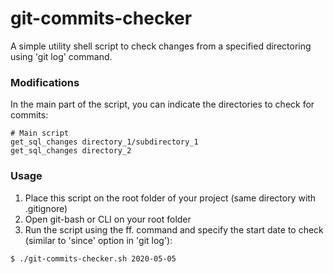 # git-commits-checker
A simple utility shell script to check changes from a specified directoring using 'git log' command.

### Modifications
In the main part of the script, you can indicate the directories to check for commits:

```
# Main script
get_sql_changes directory_1/subdirectory_1
get_sql_changes directory_2
```

### Usage
1. Place this script on the root folder of your project (same directory with .gitignore)
2. Open git-bash or CLI on your root folder
3. Run the script using the ff. command and specify the start date to check (similar to 'since' option in 'git log'):

```
$ ./git-commits-checker.sh 2020-05-05
```
